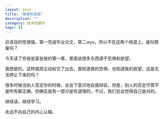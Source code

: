 ```yaml
---
layout: post
title: "被虐的总结"
description: ""
category: 技术的脚步
tags: []
---
```

应该目的性很强，第一完成毕业论文，第二wyx。所以不在这两个频道上，是叫颓废吗？

今天读了穷爸爸富爸爸的第一章，里面说很多东西源于恐惧和欲望。

我想是的。这样就把主动权交了出去，我知道我的恐惧，也知道我的欲望，这是无法停止下来的吗？

很多时候当别人否定你的时候，总会下意识地自我辩驳，但是，别人的否定尽管不是所有都正确，但确实是有一部分是有道理的。不过，我们总会觉得自己是对的。

继续读，继续学习。

永远不向自己的内心认输。
